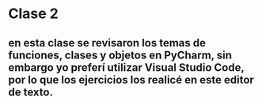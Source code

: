 # Clase 2

## en esta clase se revisaron los temas de funciones, clases y objetos en PyCharm, sin embargo yo preferí utilizar Visual Studio Code, por lo que los ejercicios los realicé en este editor de texto.

